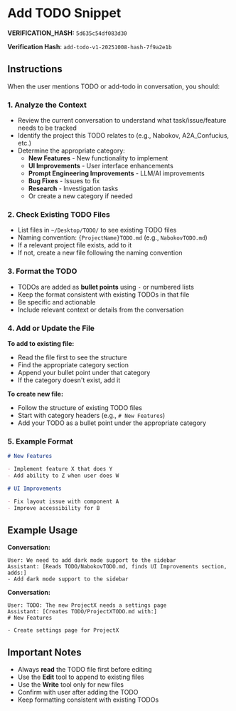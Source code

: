 # Add TODO Snippet

**VERIFICATION_HASH:** `5d635c54df083d30`


**Verification Hash**: `add-todo-v1-20251008-hash-7f9a2e1b`

## Instructions

When the user mentions TODO or add-todo in conversation, you should:

### 1. Analyze the Context
- Review the current conversation to understand what task/issue/feature needs to be tracked
- Identify the project this TODO relates to (e.g., Nabokov, A2A_Confucius, etc.)
- Determine the appropriate category:
  - **New Features** - New functionality to implement
  - **UI Improvements** - User interface enhancements
  - **Prompt Engineering Improvements** - LLM/AI improvements
  - **Bug Fixes** - Issues to fix
  - **Research** - Investigation tasks
  - Or create a new category if needed

### 2. Check Existing TODO Files
- List files in `~/Desktop/TODO/` to see existing TODO files
- Naming convention: `{ProjectName}TODO.md` (e.g., `NabokovTODO.md`)
- If a relevant project file exists, add to it
- If not, create a new file following the naming convention

### 3. Format the TODO
- TODOs are added as **bullet points** using `-` or numbered lists
- Keep the format consistent with existing TODOs in that file
- Be specific and actionable
- Include relevant context or details from the conversation

### 4. Add or Update the File
**To add to existing file:**
- Read the file first to see the structure
- Find the appropriate category section
- Append your bullet point under that category
- If the category doesn't exist, add it

**To create new file:**
- Follow the structure of existing TODO files
- Start with category headers (e.g., `# New Features`)
- Add your TODO as a bullet point under the appropriate category

### 5. Example Format

```markdown
# New Features

- Implement feature X that does Y
- Add ability to Z when user does W

# UI Improvements

- Fix layout issue with component A
- Improve accessibility for B
```

## Example Usage

**Conversation:**
```
User: We need to add dark mode support to the sidebar
Assistant: [Reads TODO/NabokovTODO.md, finds UI Improvements section, adds:]
- Add dark mode support to the sidebar
```

**Conversation:**
```
User: TODO: The new ProjectX needs a settings page
Assistant: [Creates TODO/ProjectXTODO.md with:]
# New Features

- Create settings page for ProjectX
```

## Important Notes
- Always **read** the TODO file first before editing
- Use the **Edit** tool to append to existing files
- Use the **Write** tool only for new files
- Confirm with user after adding the TODO
- Keep formatting consistent with existing TODOs